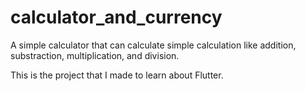 # calculator_and_currency

A simple calculator that can calculate simple calculation like addition, substraction, multiplication, and division.

This is the project that I made to learn about Flutter.
